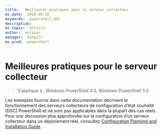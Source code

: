 ```yaml
---
title:   Meilleures pratiques pour le serveur collecteur
ms.date:  2016-05-16
keywords:  powershell,DSC
description:  
ms.topic:  article
author:  eslesar
manager:  dongill
ms.prod:  powershell
---
```


# Meilleures pratiques pour le serveur collecteur

>S’applique à : Windows PowerShell 4.0, Windows PowerShell 5.0

Les exemples fournis dans cette documentation décrivent le fonctionnement des serveurs collecteurs de configuration d’état souhaité (DSC) PowerShell et ne sont pas applicables dans la plupart des cas réels. Pour une discussion plus approfondie sur la configuration d’un serveur collecteur dans un déploiement réel, consultez [Configuration Planning and Installation Guide](https://github.com/PowerShell/Whitepapers/blob/master/PullServerCPIG/PullServerCPIG.md).



<!--HONumber=May16_HO3-->


